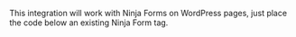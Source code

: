 This integration will work with Ninja Forms on WordPress pages, just place the code below an existing Ninja Form tag.